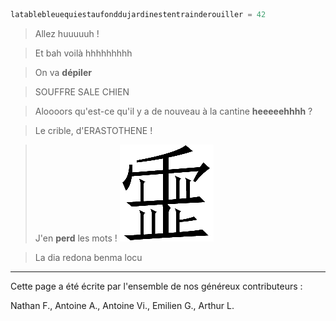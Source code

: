 [comment]: <> (A vous d'écrire ce qui vous passe par la tête !)

```python
latablebleuequiestaufonddujardinestentrainderouiller = 42
```

> Allez huuuuuh !

>Et bah voilà hhhhhhhhh

> On va **dépiler**

>SOUFFRE SALE CHIEN

>Aloooors qu'est-ce qu'il y a de nouveau à la cantine **heeeeehhhh** ?

>Le crible, d'ERASTOTHENE !

> J'en **perd** les mots !
![Loss](/loss.png "Grande Perte")

> La dia redona benma locu
---

Cette page a été écrite par l'ensemble de nos généreux contributeurs :

[comment]: <> (N'oubliez pas d'ajouter votre nom ici)
Nathan F., Antoine A., Antoine Vi., Emilien G., Arthur L.
